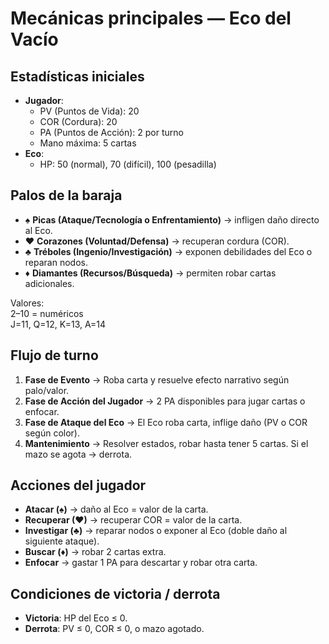  
# Mecánicas principales — Eco del Vacío

## Estadísticas iniciales
- **Jugador**:
  - PV (Puntos de Vida): 20
  - COR (Cordura): 20
  - PA (Puntos de Acción): 2 por turno
  - Mano máxima: 5 cartas
- **Eco**:
  - HP: 50 (normal), 70 (difícil), 100 (pesadilla)

## Palos de la baraja
- ♠ **Picas (Ataque/Tecnología o Enfrentamiento)** → infligen daño directo al Eco.
- ♥ **Corazones (Voluntad/Defensa)** → recuperan cordura (COR).
- ♣ **Tréboles (Ingenio/Investigación)** → exponen debilidades del Eco o reparan nodos.
- ♦ **Diamantes (Recursos/Búsqueda)** → permiten robar cartas adicionales.

Valores:  
2–10 = numéricos  
J=11, Q=12, K=13, A=14  

## Flujo de turno
1. **Fase de Evento** → Roba carta y resuelve efecto narrativo según palo/valor.  
2. **Fase de Acción del Jugador** → 2 PA disponibles para jugar cartas o enfocar.  
3. **Fase de Ataque del Eco** → El Eco roba carta, inflige daño (PV o COR según color).  
4. **Mantenimiento** → Resolver estados, robar hasta tener 5 cartas. Si el mazo se agota → derrota.

## Acciones del jugador
- **Atacar (♠)** → daño al Eco = valor de la carta.  
- **Recuperar (♥)** → recuperar COR = valor de la carta.  
- **Investigar (♣)** → reparar nodos o exponer al Eco (doble daño al siguiente ataque).  
- **Buscar (♦)** → robar 2 cartas extra.  
- **Enfocar** → gastar 1 PA para descartar y robar otra carta.  

## Condiciones de victoria / derrota
- **Victoria**: HP del Eco ≤ 0.  
- **Derrota**: PV ≤ 0, COR ≤ 0, o mazo agotado.  
